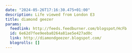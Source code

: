 ```yaml
---
date: "2024-05-26T17:16:30.475+01:00"
description: Life viewed from London E3
title: diamond geezer
params:
  feedlink: http://feeds.feedburner.com/blogspot/HcFb
  id: 6e62d7fee9eeba0264a81ae5e427ad0c
  link: http://diamondgeezer.blogspot.com/
  blogrolls: []
---
```

